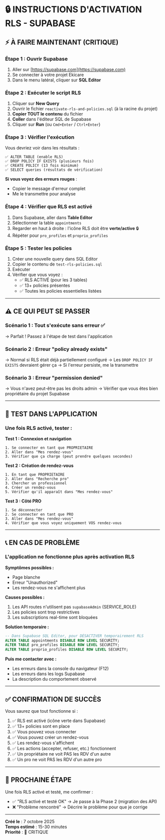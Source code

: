 # 🔒 INSTRUCTIONS D'ACTIVATION RLS - SUPABASE

## ⚡ À FAIRE MAINTENANT (CRITIQUE)

### **Étape 1 : Ouvrir Supabase**
1. Aller sur [https://supabase.com](https://supabase.com)
2. Se connecter à votre projet Ekicare
3. Dans le menu latéral, cliquer sur **SQL Editor**

### **Étape 2 : Exécuter le script RLS**
1. Cliquer sur **New Query**
2. Ouvrir le fichier `reactivate-rls-and-policies.sql` (à la racine du projet)
3. **Copier TOUT le contenu** du fichier
4. **Coller** dans l'éditeur SQL de Supabase
5. Cliquer sur **Run** (ou `Cmd+Enter` / `Ctrl+Enter`)

### **Étape 3 : Vérifier l'exécution**
Vous devriez voir dans les résultats :
```
✅ ALTER TABLE (enable RLS)
✅ DROP POLICY IF EXISTS (plusieurs fois)
✅ CREATE POLICY (13 fois minimum)
✅ SELECT queries (résultats de vérification)
```

**Si vous voyez des erreurs rouges** : 
- Copier le message d'erreur complet
- Me le transmettre pour analyse

### **Étape 4 : Vérifier que RLS est activé**
1. Dans Supabase, aller dans **Table Editor**
2. Sélectionner la table `appointments`
3. Regarder en haut à droite : l'icône RLS doit être **verte/active** 🔒
4. Répéter pour `pro_profiles` et `proprio_profiles`

### **Étape 5 : Tester les policies**
1. Créer une nouvelle query dans SQL Editor
2. Copier le contenu de `test-rls-policies.sql`
3. Exécuter
4. Vérifier que vous voyez :
   - ✅ RLS ACTIVÉ (pour les 3 tables)
   - ✅ 13+ policies présentes
   - ✅ Toutes les policies essentielles listées

---

## ⚠️ CE QUI PEUT SE PASSER

### Scénario 1 : Tout s'exécute sans erreur ✅
→ Parfait ! Passez à l'étape de test dans l'application

### Scénario 2 : Erreur "policy already exists"
→ Normal si RLS était déjà partiellement configuré
→ Les `DROP POLICY IF EXISTS` devraient gérer ça
→ Si l'erreur persiste, me la transmettre

### Scénario 3 : Erreur "permission denied"
→ Vous n'avez peut-être pas les droits admin
→ Vérifier que vous êtes bien propriétaire du projet Supabase

---

## 🧪 TEST DANS L'APPLICATION

### Une fois RLS activé, tester :

**Test 1 : Connexion et navigation**
```
1. Se connecter en tant que PROPRIETAIRE
2. Aller dans "Mes rendez-vous"
3. Vérifier que ça charge (peut prendre quelques secondes)
```

**Test 2 : Création de rendez-vous**
```
1. En tant que PROPRIETAIRE
2. Aller dans "Recherche pro"
3. Chercher un professionnel
4. Créer un rendez-vous
5. Vérifier qu'il apparaît dans "Mes rendez-vous"
```

**Test 3 : Côté PRO**
```
1. Se déconnecter
2. Se connecter en tant que PRO
3. Aller dans "Mes rendez-vous"
4. Vérifier que vous voyez uniquement VOS rendez-vous
```

---

## 📞 EN CAS DE PROBLÈME

### L'application ne fonctionne plus après activation RLS

**Symptômes possibles :**
- Page blanche
- Erreur "Unauthorized"
- Les rendez-vous ne s'affichent plus

**Causes possibles :**
1. Les API routes n'utilisent pas `supabaseAdmin` (SERVICE_ROLE)
2. Les policies sont trop restrictives
3. Les subscriptions real-time sont bloquées

**Solution temporaire :**
```sql
-- Dans Supabase SQL Editor, pour DÉSACTIVER temporairement RLS
ALTER TABLE appointments DISABLE ROW LEVEL SECURITY;
ALTER TABLE pro_profiles DISABLE ROW LEVEL SECURITY;
ALTER TABLE proprio_profiles DISABLE ROW LEVEL SECURITY;
```

**Puis me contacter avec :**
- Les erreurs dans la console du navigateur (F12)
- Les erreurs dans les logs Supabase
- La description du comportement observé

---

## ✅ CONFIRMATION DE SUCCÈS

Vous saurez que tout fonctionne si :

1. ✅ RLS est activé (icône verte dans Supabase)
2. ✅ 13+ policies sont en place
3. ✅ Vous pouvez vous connecter
4. ✅ Vous pouvez créer un rendez-vous
5. ✅ Les rendez-vous s'affichent
6. ✅ Les actions (accepter, refuser, etc.) fonctionnent
7. ✅ Un propriétaire ne voit PAS les RDV d'un autre
8. ✅ Un pro ne voit PAS les RDV d'un autre pro

---

## 🎯 PROCHAINE ÉTAPE

Une fois RLS activé et testé, me confirmer :
- ✅ "RLS activé et testé OK" → Je passe à la Phase 2 (migration des API)
- ❌ "Problème rencontré" → Décrire le problème pour que je corrige

---

**Créé le** : 7 octobre 2025  
**Temps estimé** : 15-30 minutes  
**Priorité** : 🔴 CRITIQUE












